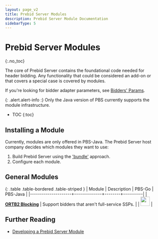 ```yaml
---
layout: page_v2
title: Prebid Server Modules
description: Prebid Server Module Documentation
sidebarType: 5
---
```


# Prebid Server Modules
{:.no_toc}

The core of Prebid Server contains the foundational code needed for header bidding. Any functionality that could be considered an add-on or that covers a special case is covered by modules. 

If you're looking for bidder adapter parameters, see [Bidders' Params](/dev-docs/pbs-bidders.html).

{: .alert.alert-info :}
Only the Java version of PBS currently supports the module infrastructure.

* TOC
{:toc}

## Installing a Module

Currently, modules are only offered in PBS-Java. The Prebid Server host company decides which modules they want to use:

1. Build Prebid Server using the ['bundle'](FIXME) approach.
1. Configure each module.

## General Modules

{: .table .table-bordered .table-striped }
| Module              | Description  | PBS-Go | PBS-Java |
|---------------------+--------------+--------+----------|
| [**ORTB2 Blocking**](/prebid-server/pbs-modules/ortb2-blocking.html) | Support bidders that aren't full-service SSPs. | | <img src="/assets/images/icons/icon-check-green.png" width="30"> |

## Further Reading

+ [Developing a Prebid Server Module](/prebid-server/developers/add-a-module.html)
